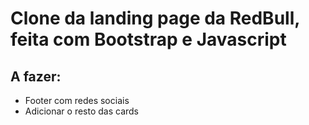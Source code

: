 # Clone da landing page da RedBull, feita com Bootstrap e Javascript

## A fazer:
<ul>
  <li>Footer com redes sociais</li>
  <li>Adicionar o resto das cards</li>
</ul>
